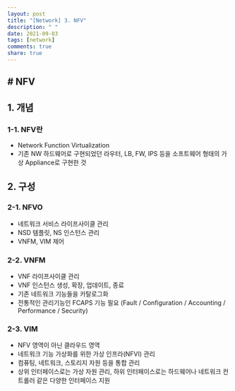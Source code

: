 ```yaml
---
layout: post
title: "[Network] 3. NFV"
description: " "
date: 2021-09-03
tags: [network]
comments: true
share: true
---
```


## # NFV

## 1. 개념

### 1-1. NFV란

- Network Function Virtualization
- 기존 NW 하드웨어로 구현되었던 라우터, LB, FW, IPS 등을 소프트웨어 형태의 가상 Appliance로 구현한 것

## 2. 구성

### 2-1. NFVO

- 네트워크 서비스 라이프사이클 관리
- NSD 템플릿, NS 인스턴스 관리
- VNFM, VIM 제어

### 2-2. VNFM

- VNF 라이프사이클 관리
- VNF 인스턴스 생성, 확장, 업데이트, 종료
- 기존 네트워크 기능들을 카탈로그화
- 전통적인 관리기능인 FCAPS 기능 필요 (Fault / Configuration / Accounting / Performance / Security)

### 2-3. VIM

- NFV 영역이 아닌 클라우드 영역
- 네트워크 기능 가상화를 위한 가상 인프라(NFVI) 관리
- 컴퓨팅, 네트워크, 스토리지 자원 등을 통합 관리
- 상위 인터페이스로는 가상 자원 관리, 하위 인터페이스로는 하드웨어나 네트워크 컨트롤러 같은 다양한 인터페이스 지원

